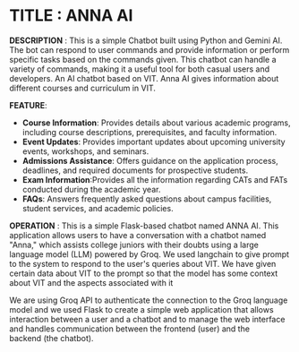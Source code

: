 # TITLE : ANNA AI

**DESCRIPTION** : This is a simple Chatbot built using Python and Gemini AI. The bot can respond to user commands and provide information or perform specific tasks based on the commands given. This chatbot can handle a variety of commands, making it a useful tool for both casual users and developers.
An AI chatbot based on VIT. Anna AI gives information about different courses and curriculum in VIT.

**FEATURE**:  

- **Course Information**: Provides details about various academic programs, including course descriptions, prerequisites, and faculty information.  
- **Event Updates**: Provides important updates about upcoming university events, workshops, and seminars.  
- **Admissions Assistance**: Offers guidance on the application process, deadlines, and required documents for prospective students.  
- **Exam Information**:Provides all the information regarding CATs and FATs conducted during the academic year.  
- **FAQs**: Answers frequently asked questions about campus facilities, student services, and academic policies.


**OPERATION** : 
This is a simple Flask-based chatbot named ANNA AI. This application allows users to have a conversation with a chatbot named "Anna," which assists college juniors with their doubts using a large language model (LLM) powered by Groq. We used langchain to give prompt to the system to respond to the user's queries about VIT. We have given certain data about VIT to the prompt so that the model has some context about VIT and the aspects associated with it 

We are using Groq API to authenticate the connection to the Groq language model and we used Flask to create a simple web application that allows interaction between a user and a chatbot and to manage the web interface and handles communication between the frontend (user) and the backend (the chatbot).




